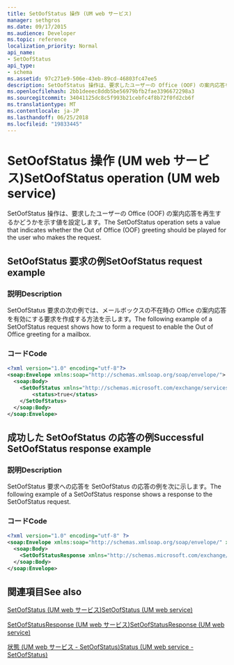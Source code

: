```yaml
---
title: SetOofStatus 操作 (UM web サービス)
manager: sethgros
ms.date: 09/17/2015
ms.audience: Developer
ms.topic: reference
localization_priority: Normal
api_name:
- SetOofStatus
api_type:
- schema
ms.assetid: 97c271e9-506e-43eb-89cd-46803fc47ee5
description: SetOofStatus 操作は、要求したユーザーの Office (OOF) の案内応答を再生するかどうかを示す値を設定します。
ms.openlocfilehash: 2bb1deeec8ddb5be56979bfb2fae3396672298a3
ms.sourcegitcommit: 34041125dc8c5f993b21cebfc4f8b72f0fd2cb6f
ms.translationtype: MT
ms.contentlocale: ja-JP
ms.lasthandoff: 06/25/2018
ms.locfileid: "19833445"
---
```

# <a name="setoofstatus-operation-um-web-service"></a><span data-ttu-id="d6a55-103">SetOofStatus 操作 (UM web サービス)</span><span class="sxs-lookup"><span data-stu-id="d6a55-103">SetOofStatus operation (UM web service)</span></span>

<span data-ttu-id="d6a55-104">SetOofStatus 操作は、要求したユーザーの Office (OOF) の案内応答を再生するかどうかを示す値を設定します。</span><span class="sxs-lookup"><span data-stu-id="d6a55-104">The SetOofStatus operation sets a value that indicates whether the Out of Office (OOF) greeting should be played for the user who makes the request.</span></span>
  
## <a name="setoofstatus-request-example"></a><span data-ttu-id="d6a55-105">SetOofStatus 要求の例</span><span class="sxs-lookup"><span data-stu-id="d6a55-105">SetOofStatus request example</span></span>

### <a name="description"></a><span data-ttu-id="d6a55-106">説明</span><span class="sxs-lookup"><span data-stu-id="d6a55-106">Description</span></span>

<span data-ttu-id="d6a55-107">SetOofStatus 要求の次の例では、メールボックスの不在時の Office の案内応答を有効にする要求を作成する方法を示します。</span><span class="sxs-lookup"><span data-stu-id="d6a55-107">The following example of a SetOofStatus request shows how to form a request to enable the Out of Office greeting for a mailbox.</span></span>
  
### <a name="code"></a><span data-ttu-id="d6a55-108">コード</span><span class="sxs-lookup"><span data-stu-id="d6a55-108">Code</span></span>

```XML
<?xml version="1.0" encoding="utf-8"?>
<soap:Envelope xmlns:soap="http://schemas.xmlsoap.org/soap/envelope/">
  <soap:Body>
    <SetOofStatus xmlns="http://schemas.microsoft.com/exchange/services/2006/messages">
        <status>true</status>
    </SetOofStatus>
  </soap:Body>
</soap:Envelope>
```

## <a name="successful-setoofstatus-response-example"></a><span data-ttu-id="d6a55-109">成功した SetOofStatus の応答の例</span><span class="sxs-lookup"><span data-stu-id="d6a55-109">Successful SetOofStatus response example</span></span>

### <a name="description"></a><span data-ttu-id="d6a55-110">説明</span><span class="sxs-lookup"><span data-stu-id="d6a55-110">Description</span></span>

<span data-ttu-id="d6a55-111">SetOofStatus 要求への応答を SetOofStatus の応答の例を次に示します。</span><span class="sxs-lookup"><span data-stu-id="d6a55-111">The following example of a SetOofStatus response shows a response to the SetOofStatus request.</span></span>
  
### <a name="code"></a><span data-ttu-id="d6a55-112">コード</span><span class="sxs-lookup"><span data-stu-id="d6a55-112">Code</span></span>

```XML
<?xml version="1.0" encoding="utf-8" ?> 
<soap:Envelope xmlns:soap="http://schemas.xmlsoap.org/soap/envelope/" xmlns:xsi="http://www.w3.org/2001/XMLSchema-instance" xmlns:xsd="http://www.w3.org/2001/XMLSchema">
  <soap:Body>
    <SetOofStatusResponse xmlns="http://schemas.microsoft.com/exchange/services/2006/messages" /> 
  </soap:Body>
</soap:Envelope>
```

## <a name="see-also"></a><span data-ttu-id="d6a55-113">関連項目</span><span class="sxs-lookup"><span data-stu-id="d6a55-113">See also</span></span>



[<span data-ttu-id="d6a55-114">SetOofStatus (UM web サービス)</span><span class="sxs-lookup"><span data-stu-id="d6a55-114">SetOofStatus (UM web service)</span></span>](setoofstatus-um-web-service.md)
  
[<span data-ttu-id="d6a55-115">SetOofStatusResponse (UM web サービス)</span><span class="sxs-lookup"><span data-stu-id="d6a55-115">SetOofStatusResponse (UM web service)</span></span>](setoofstatusresponse-um-web-service.md)
  
[<span data-ttu-id="d6a55-116">状態 (UM web サービス - SetOofStatus)</span><span class="sxs-lookup"><span data-stu-id="d6a55-116">Status (UM web service - SetOofStatus)</span></span>](status-um-web-servicesetoofstatus.md)


